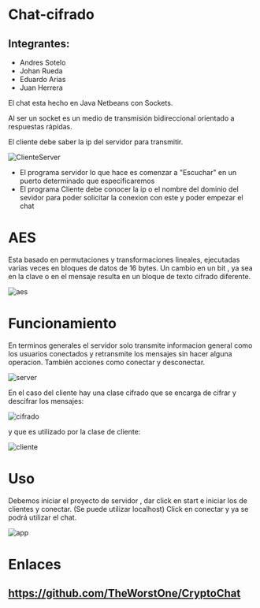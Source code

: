 # Chat-cifrado

## Integrantes:
* Andres Sotelo
* Johan Rueda
* Eduardo Arias
* Juan Herrera

El chat esta hecho en Java Netbeans con Sockets.

Al ser un socket es un medio de transmisión bidireccional orientado a respuestas rápidas.

El cliente debe saber la ip del servidor para transmitir.

![ClienteServer](media/ClienteServer.jpg)

* El programa servidor lo que hace es comenzar a "Escuchar" en un puerto determinado que especificaremos 
* El programa Cliente debe conocer la ip o el nombre del dominio  del sevidor para poder solicitar la conexion con este y poder empezar el chat 

# AES

Esta basado en permutaciones y transformaciones lineales, ejecutadas varias veces en bloques de datos de 16 bytes.
Un cambio en un bit , ya sea en la clave o en el mensaje resulta en un bloque de texto cifrado diferente.

![aes](media/aes.png)

# Funcionamiento

En terminos generales el servidor solo transmite informacion general como los usuarios conectados y retransmite los mensajes sin hacer alguna operacion. También acciones como conectar y desconectar.

![server](media/server.PNG)

En el caso del cliente hay una clase cifrado que se encarga de cifrar y descifrar los mensajes:

![cifrado](media/cifrado.PNG)

y que es utilizado por la clase de cliente:

![cliente](media/cliente.PNG)

# Uso

Debemos iniciar el proyecto de servidor , dar click en start e iniciar los de clientes y conectar. (Se puede utilizar localhost) Click en conectar y ya se podrá utilizar el chat.

![app](media/app.PNG)


# Enlaces
## https://github.com/TheWorstOne/CryptoChat
